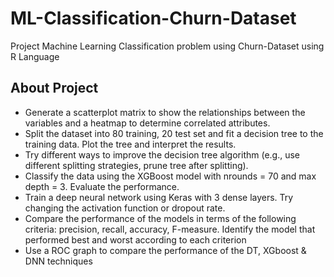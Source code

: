 # ML-Classification-Churn-Dataset
Project Machine Learning Classification problem using Churn-Dataset using R Language
## About Project 
- Generate a scatterplot matrix to show the relationships between the variables and a heatmap to determine correlated attributes.
- Split the dataset into 80 training, 20 test set and fit a decision tree to the training data. Plot the tree and interpret the results.
- Try different ways to improve the decision tree algorithm (e.g., use different splitting strategies, prune tree after splitting). 
- Classify the data using the XGBoost model with nrounds = 70 and max depth = 3. Evaluate the performance. 
- Train a deep neural network using Keras with 3 dense layers. Try changing the activation function or dropout rate. 
- Compare the performance of the models in terms of the following criteria: precision, recall, accuracy, F-measure. Identify the model that performed best 
and worst according to each criterion
- Use a ROC graph to compare the performance of the DT, XGboost & DNN techniques
